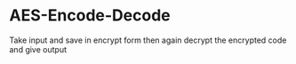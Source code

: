# AES-Encode-Decode
Take input and save in encrypt form then again decrypt the encrypted code and give output 
